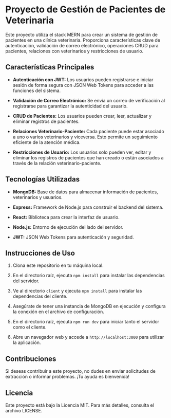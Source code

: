 # Proyecto de Gestión de Pacientes de Veterinaria

Este proyecto utiliza el stack MERN para crear un sistema de gestión de pacientes en una clínica veterinaria. Proporciona características clave de autenticación, validación de correo electrónico, operaciones CRUD para pacientes, relaciones con veterinarios y restricciones de usuario.

## Características Principales

- **Autenticación con JWT:** Los usuarios pueden registrarse e iniciar sesión de forma segura con JSON Web Tokens para acceder a las funciones del sistema.

- **Validación de Correo Electrónico:** Se envía un correo de verificación al registrarse para garantizar la autenticidad del usuario.

- **CRUD de Pacientes:** Los usuarios pueden crear, leer, actualizar y eliminar registros de pacientes.

- **Relaciones Veterinario-Paciente:** Cada paciente puede estar asociado a uno o varios veterinarios y viceversa. Esto permite un seguimiento eficiente de la atención médica.

- **Restricciones de Usuario:** Los usuarios solo pueden ver, editar y eliminar los registros de pacientes que han creado o están asociados a través de la relación veterinario-paciente.

## Tecnologías Utilizadas

- **MongoDB:** Base de datos para almacenar información de pacientes, veterinarios y usuarios.

- **Express:** Framework de Node.js para construir el backend del sistema.

- **React:** Biblioteca para crear la interfaz de usuario.

- **Node.js:** Entorno de ejecución del lado del servidor.

- **JWT:** JSON Web Tokens para autenticación y seguridad.

## Instrucciones de Uso

1. Clona este repositorio en tu máquina local.

2. En el directorio raíz, ejecuta `npm install` para instalar las dependencias del servidor.

3. Ve al directorio `client` y ejecuta `npm install` para instalar las dependencias del cliente.

4. Asegúrate de tener una instancia de MongoDB en ejecución y configura la conexión en el archivo de configuración.

5. En el directorio raíz, ejecuta `npm run dev` para iniciar tanto el servidor como el cliente.

6. Abre un navegador web y accede a `http://localhost:3000` para utilizar la aplicación.

## Contribuciones

Si deseas contribuir a este proyecto, no dudes en enviar solicitudes de extracción o informar problemas. ¡Tu ayuda es bienvenida!

## Licencia

Este proyecto está bajo la Licencia MIT. Para más detalles, consulta el archivo LICENSE.
